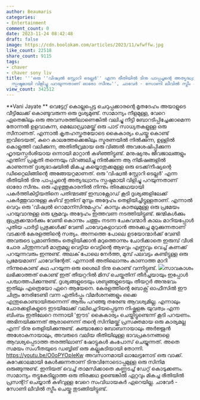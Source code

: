 ```yaml
---
author: Beaumaris
categories:
- Entertainment
comment_count: 0
date: 2023-11-24 08:42:48
draft: false
image: https://cdn.boolokam.com/articles/2023/11/wfwffw.jpg
like_count: 22518
share_count: 9115
tags:
- chaver
- chaver sony liv
title: '''ഒരു ''വിഷ്വൽ സ്റ്റോറി ടെല്ലർ'' എന്ന രീതിയിൽ ടിനു പാപ്പച്ചന്റെ അത്യദ്ധ്വാനം
  സ്പഷ്ടമായി വിളിച്ചു പറയുന്നതാണ് ഓരോ സീനും'', ചാവേർ - സോണി ലീവിൽ സ്ട്രീം ചെയ്തു തുടങ്ങി'
view_count: 342512
---
```


**Vani Jayate ** വെട്ടേറ്റ് കൊല്ലപ്പെട്ട ചെറുപ്പക്കാരന്റെ മൃതദേഹം അയാളുടെ വീട്ടിലേക്ക് കൊണ്ടുവരുന്ന ഒരു ദൃശ്യമുണ്ട്. സാമാന്യം നീളമുള്ള, വേറെ ഏതെങ്കിലും ഒരു അവസരത്തിലാണെങ്കിൽ വലിച്ചു നീട്ടി ബോറടിപ്പിച്ചേക്കാമെന്ന തോന്നൽ ഉളവാകുന്ന, മെലോഡ്രാമയ്ക്ക് ഒരു പാട് സാധ്യതകളുള്ള ഒരു സീനാണത്. എന്നാൽ കൃതഹസ്തതയോടെ കൈകാര്യം ചെയ്തു കൊണ്ട് ഇവിടെയത്, കുറെ കാലത്തേക്കെങ്കിലും സ്മരണയിൽ നിൽക്കുന്ന, ഉള്ളിൽ കൊളുത്തി വലിക്കുന്ന, അതിതീവ്രമായ ഒരു വിങ്ങൽ അവശേഷിപ്പിക്കുന്ന ഹൃദയസ്പർശിയായ ഒന്നായി മാറ്റാൻ കഴിഞ്ഞിട്ടുണ്ട്. മനുഷ്യനും ജീവജാലങ്ങളും എന്തിന് പ്രകൃതി തന്നെയും വിറങ്ങലിച്ചു നിൽക്കുന്ന ആ നിമിഷങ്ങളിൽ കാണുന്നത് ദൃശ്യഭാഷയിൽ മികച്ച കയ്യൊതുക്കമുള്ള ഒരു ടെക്ക്‌നീഷ്യന്റെ ഡീറ്റൈലിങ്ങിന്റെ അങ്ങേയറ്റമാണത്. ഒരു 'വിഷ്വൽ സ്റ്റോറി ടെല്ലർ' എന്ന രീതിയിൽ ടിനു പാപ്പച്ചന്റെ അത്യദ്ധ്വാനം സ്പഷ്ടമായി വിളിച്ചു പറയുന്നതാണ് ഓരോ സീനും. ഒരു എഴുത്തുകാരനിൽ നിന്നും തിരക്കഥയായി പകർത്തികിട്ടിയതിനെ പതിന്മടങ്ങ് ഇമ്പാക്റ്റോഡ് കൂടി ദൃശ്യങ്ങളിലേക്ക് പകർത്തുവാനുള്ള കഴിവ് ഇതിന് മുമ്പും അദ്ദേഹം തെളിയിച്ചിട്ടുള്ളതാണ്. എന്നാൽ വെറും ഒരു 'വിഷ്വൽ റൊമാന്സിനുമപ്പുറം' കാമ്പും കാതലുമുള്ള ഒരു പ്രമേയം പറയുവാനുള്ള ഒരു ശ്രമവും അദ്ദേഹം ഇത്തവണ നടത്തിയിട്ടുണ്ട്. ജന്മികൾക്കും ഭൂപ്രഭുക്കന്മാർക്കും വേണ്ടി കൊന്നും ചത്തും നടന്ന ചേകവന്മാർ കാലം മാറിയപ്പോൾ പുതിയ പാർട്ടി പ്രഭുക്കൾക്ക് വേണ്ടി ചാവേറുകളാവാൻ അരക്കച്ച മുറുക്കുന്നതാണ് വടക്കൻ കേരളത്തിന്റെ സത്യം. അന്നത്തെ പോലെ ഉടയോന്മാർക്ക് വേണ്ടി അവരുടെ പ്രമാണിത്തം തെളിയിക്കാൻ മറുത്തൊന്നും ചോദിക്കാതെ ഇരുമ്പ് വീശി ചോര ചിന്തുന്നവർ മാത്രമല്ല വെട്ടിയ വെട്ടിന്റെ ആഴവും എണ്ണവും വെച്ച് കണക്ക് പറയുന്നവരും ഇന്നുണ്ട്. അലക് പോലെ നേർത്ത, മുമ്പ് പലവട്ടം കണ്ടിട്ടുള്ള ഒരു പ്രമേയമാണ് ചാവേറിന്റേത്. എന്നാൽ അതിലൊന്നും കാണാത്ത മാറി നിന്നുകൊണ്ട് കഥ പറയുന്ന ഒരു ശൈലി ടിനു കൊണ്ട് വന്നിട്ടുണ്ട്. ![](https://cdn.boolokam.com/articles/2023/11/wfwffw.jpg)സാവകാശം ലഭിക്കാത്തത് കൊണ്ട് ഇത് തീയറ്ററിൽ മിസ് ചെയ്തതിന് തീർച്ചയായും ഇപ്പോൾ പശ്ചാത്തപിക്കുന്നുണ്ട്. ദൃശ്യങ്ങളുടെയും ശബ്ദങ്ങളുടെയും തീയറ്റർ അനുഭവം ഇതിലും എത്രെയോ ഏറെ ആയേനെ. കേരളത്തിന്റെ ബോക്സ് ഓഫീസിൽ ഈ ചിത്രം നേരിടേണ്ടി വന്ന എതിർപ്പും വിമർശനങ്ങളും ഒക്കെ എന്തുകൊണ്ടായിരുന്നെന്ന് ആരും പറഞ്ഞു തരേണ്ട ആവശ്യമില്ല. എന്നാലും ചോരക്കളികളുടെ ഇടയിലേക്ക് വലിച്ചെറിയപ്പെടുന്ന നിഷ്ക്കളങ്ക യുവത്വം എന്ന ബിംബം ഇതിലേറെ നന്നായി 'ഈട' കൈകാര്യം ചെയ്തിട്ടുണ്ടെന്ന് കൂടി പറയണം. അഭിനയിക്കുന്നത് ആരാണെന്ന് തന്റെ സിനിമയ്ക്ക് പ്രസക്തമായ ഒരു കാര്യമല്ല എന്ന് ടിനു തെളിയിക്കുന്നുണ്ട്. കുഞ്ചാക്കോ ബോബനായാലും അർജ്ജുൻ അശോകനായാലും, അവരുടെ വലിയ രീതിയിലുള്ള ഭാവപ്രകടനങ്ങളെ ആവശ്യപ്പെടാത്ത തരത്തിലാണ് ഷോട്ടുകൾ കംപോസ് ചെയ്യുന്നത്. അതെ സമയം സംഗീതയുടെ ഡബ്ബിങ് ഒരു കല്ലുകടിയായി തോന്നി. https://youtu.be/O0oPYOpIeKw അവസാനമായി ലാലേട്ടനോട് ഒരു വാക്ക്. കുറേക്കാലമായി കേൾക്കുന്നതാണ് ടിനുവിനോടൊപ്പമുള്ള ഒരു സിനിമ ഒരുങ്ങുന്നുണ്ട്. ഇനിയത് വെച്ച് താമസിക്കാതെ കണ്ണടച്ച് ഡേറ്റ് കൊടുക്കണം. സാമാന്യം തട്ടുകേടില്ലാത്ത ഒരു തിരക്കഥ ഉണ്ടെങ്കിൽ ഏറ്റവും മികച്ച രീതിയിൽ പ്രസന്റ്റ് ചെയ്യാൻ കഴിവുള്ള വേറെ സംവിധായകർ ഏറെയില്ല. ചാവേർ - സോണി ലീവിൽ സ്ട്രീം ചെയ്തു തുടങ്ങിയിട്ടുണ്ട്.